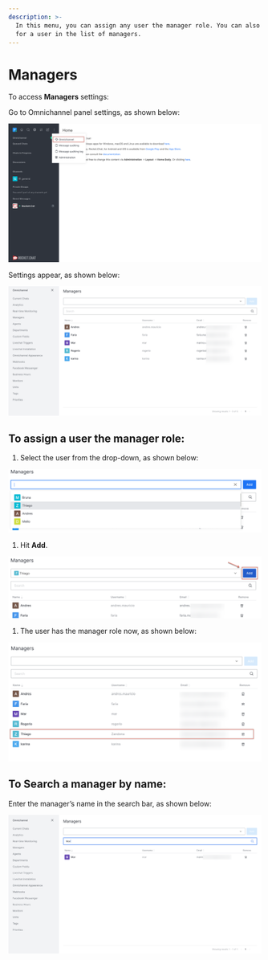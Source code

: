 ```yaml
---
description: >-
  In this menu, you can assign any user the manager role. You can also search
  for a user in the list of managers.
---
```


# Managers

To access **Managers** settings:

Go to Omnichannel panel settings, as shown below:

![](../../../.gitbook/assets/0%20%288%29%20%285%29%20%285%29%20%285%29%20%285%29%20%285%29%20%284%29%20%284%29%20%281%29.png)

Settings appear, as shown below:

![](../../../.gitbook/assets/image%20%2825%29.png)

## **To assign a user the manager role:**

1. Select the user from the drop-down, as shown below:

![](../../../.gitbook/assets/2%20%285%29.png)

1. Hit **Add**.

![](../../../.gitbook/assets/image%20%2826%29.png)

1. The user has the manager role now, as shown below:

![](../../../.gitbook/assets/image%20%2824%29.png)

## **To Search a manager by name:**

Enter the manager’s name in the search bar, as shown below:

![](../../../.gitbook/assets/image%20%2827%29.png)

